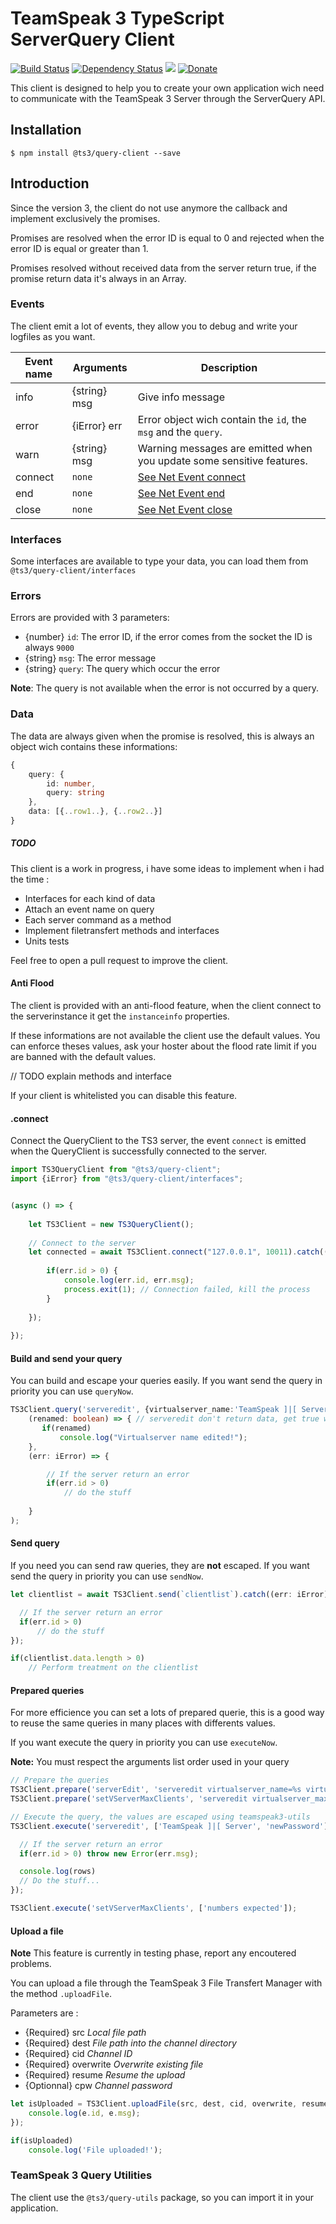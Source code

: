 # TeamSpeak 3 TypeScript ServerQuery Client

[![Build Status](https://travis-ci.org/antoine-pous/node-teamspeak3-client.svg?branch=master)](https://travis-ci.org/antoine-pous/node-teamspeak3-client)
[![Dependency Status](https://gemnasium.com/badges/github.com/antoine-pous/node-teamspeak3-client.svg)](https://gemnasium.com/github.com/antoine-pous/node-teamspeak3-client)
![](https://img.shields.io/badge/TS3_server_version-3.0.13.8-blue.svg)
[![Donate](https://img.shields.io/badge/%E2%99%A5-donate-459042.svg)](https://www.paypal.com/cgi-bin/webscr?cmd=_s-xclick&hosted_button_id=MAKZLQGRSBCT2)

This client is designed to help you to create your own application wich need to communicate with the TeamSpeak 3 Server through the ServerQuery API.

## Installation
```console
$ npm install @ts3/query-client --save
```

## Introduction
Since the version 3, the client do not use anymore the callback and implement exclusively the promises. 

Promises are resolved when the error ID is equal to 0 and rejected when the error ID is equal or greater than 1.

Promises resolved without received data from the server return true, if the promise return data it's always in an Array.

### Events
The client emit a lot of events, they allow you to debug and write your logfiles as you want.

| Event name | Arguments | Description
---|---|---
info | {string} msg | Give info message
error | {iError} err | Error object wich contain the `id`, the `msg` and the `query`.
warn | {string} msg | Warning messages are emitted when you update some sensitive features.
connect | `none` | [See Net Event connect](https://nodejs.org/api/net.html#net_event_connect)
end | `none` | [See Net Event end](https://nodejs.org/api/net.html#net_event_end)
close | `none` | [See Net Event close](https://nodejs.org/api/net.html#net_event_close)

### Interfaces
Some interfaces are available to type your data, you can load them from `@ts3/query-client/interfaces`

### Errors
Errors are provided with 3 parameters:

- {number} `id`: The error ID, if the error comes from the socket the ID is always `9000`
- {string} `msg`: The error message
- {string} `query`: The query which occur the error

**Note**: The query is not available when the error is not occurred by a query.

### Data
The data are always given when the promise is resolved, this is always an object wich contains these informations:

```typescript
{
    query: {
        id: number,
        query: string
    },
    data: [{..row1..}, {..row2..}] 
}
```

##### TODO
This client is a work in progress, i have some ideas to implement when i had the time :
- Interfaces for each kind of data
- Attach an event name on query
- Each server command as a method
- Implement filetransfert methods and interfaces
- Units tests

Feel free to open a pull request to improve the client.

#### Anti Flood
The client is provided with an anti-flood feature, when the client connect to the serverinstance it get the `instanceinfo` properties.

If these informations are not available the client use the default values. You can enforce theses values, ask your hoster about the flood rate 
limit if you are banned with the default values.

// TODO explain methods and interface

If your client is whitelisted you can disable this feature.

#### .connect
Connect the QueryClient to the TS3 server, the event `connect` is emitted when the QueryClient is successfully connected to the server.

```typescript
import TS3QueryClient from "@ts3/query-client";
import {iError} from "@ts3/query-client/interfaces";


(async () => {
    
    let TS3Client = new TS3QueryClient();
    
    // Connect to the server
    let connected = await TS3Client.connect("127.0.0.1", 10011).catch((err: iError) => {
        
        if(err.id > 0) {
            console.log(err.id, err.msg);
            process.exit(1); // Connection failed, kill the process
        }
    
    });
    
});
```

#### Build and send your query
You can build and escape your queries easily. If you want send the query in priority you can use `queryNow`.

```typescript
TS3Client.query('serveredit', {virtualserver_name:'TeamSpeak ]|[ Server'}, []).then(
    (renamed: boolean) => { // serveredit don't return data, get true when the query is resolved
       if(renamed)
           console.log("Virtualserver name edited!");
    },
    (err: iError) => {

        // If the server return an error
        if(err.id > 0)
            // do the stuff
      
    }
);
```

#### Send query
If you need you can send raw queries, they are **not** escaped. If you want send the query in priority you can use `sendNow`.
```js
let clientlist = await TS3Client.send(`clientlist`).catch((err: iError) => {

  // If the server return an error
  if(err.id > 0)
      // do the stuff
});

if(clientlist.data.length > 0)
    // Perform treatment on the clientlist
```

#### Prepared queries
For more efficience you can set a lots of prepared querie, this is a good way to reuse the same queries 
in many places with differents values.

If you want execute the query in priority you can use `executeNow`.

**Note:** You must respect the arguments list order used in your query
```js
// Prepare the queries
TS3Client.prepare('serverEdit', 'serveredit virtualserver_name=%s virtualserver_password=%s');
TS3Client.prepare('setVServerMaxClients', 'serveredit virtualserver_maxclients=%d');

// Execute the query, the values are escaped using teamspeak3-utils
TS3Client.execute('serveredit', ['TeamSpeak ]|[ Server', 'newPassword']).catch((err) => {

  // If the server return an error
  if(err.id > 0) throw new Error(err.msg);

  console.log(rows)
  // Do the stuff...
});

TS3Client.execute('setVServerMaxClients', ['numbers expected']);
```

#### Upload a file
**Note** This feature is currently in testing phase, report any encoutered problems.

You can upload a file through the TeamSpeak 3 File Transfert Manager with the method `.uploadFile`.

Parameters are :

* {Required} src *Local file path*
* {Required} dest *File path into the channel directory*
* {Required} cid *Channel ID*
* {Required} overwrite *Overwrite existing file*
* {Required} resume *Resume the upload*
* {Optionnal} cpw *Channel password*

```typescript
let isUploaded = TS3Client.uploadFile(src, dest, cid, overwrite, resume, cpw).catch((e: iError) => {
    console.log(e.id, e.msg);
});

if(isUploaded)
    console.log('File uploaded!');
```

### TeamSpeak 3 Query Utilities
The client use the `@ts3/query-utils` package, so you can import it in your application.
